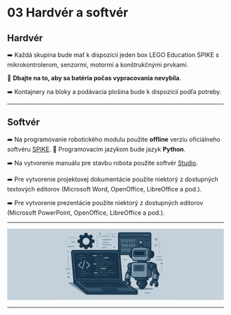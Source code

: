 # 03 Hardvér a softvér

## Hardvér

:arrow_right:	Každá skupina bude mať k dispozícii jeden box LEGO Education SPIKE s mikrokontrolerom, senzormi, motormi a konštrukčnými prvkami.

:low_battery:	**Dbajte na to, aby sa batéria počas vypracovania nevybila**.

:arrow_right:	Kontajnery na bloky a podávacia plošina bude k dispozícii podľa potreby.

---

## Softvér

:arrow_right:	Na programovanie robotického modulu použite **offline** verziu oficiálneho softvéru [SPIKE](https://education.lego.com/en-us/downloads/spike-app/software/). :snake: Programovacím jazykom bude jazyk **Python**. 

:arrow_right:	Na vytvorenie manuálu pre stavbu robota použite softvér [Studio](https://www.bricklink.com/v3/studio/download.page).

:arrow_right: Pre vytvorenie projektovej dokumentácie použite niektorý z dostupných textových editorov (Microsoft Word, OpenOffice, LibreOffice a pod.).

:arrow_right: Pre vytvorenie prezentácie použite niektorý z dostupných editorov (Microsoft PowerPoint, OpenOffice, LibreOffice a pod.).

---

![OBR](https://github.com/PavolSte/Robotika4/blob/f28b41b259a8da2fb75b20ab0b11bc5c0a994a3d/S%C3%BAbory/Hardv%C3%A9r%20a%20softv%C3%A9r.png)

---
